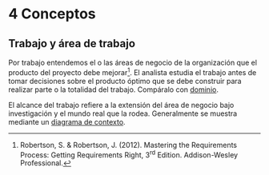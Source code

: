 # 4 Conceptos

## Trabajo y área de trabajo

Por trabajo entendemos el o las áreas de negocio de la organización que el
producto del proyecto debe mejorar[^1]. El analista estudia el trabajo antes de
tomar decisiones sobre el producto óptimo que se debe construir para realizar
parte o la totalidad del trabajo. Compáralo con [dominio](./4_Dominio.md).

[^1]: Robertson, S. & Robertson, J. (2012). Mastering the Requirements Process:
Getting Requirements Right, 3<sup>rd</sup> Edition. Addison-Wesley Professional.

El alcance del trabajo refiere a la extensión del área de negocio bajo
investigación y el mundo real que la rodea. Generalmente se muestra mediante un
[diagrama de contexto](/2_Tecnicas_y_herramientas/2_1_2_Diagramas_de_contexto.md).
